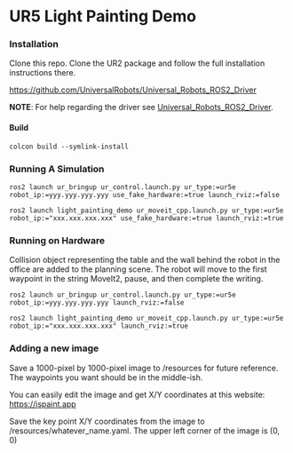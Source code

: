 # UR5 Light Painting Demo

### Installation

Clone this repo. Clone the UR2 package and follow the full installation instructions there.

https://github.com/UniversalRobots/Universal_Robots_ROS2_Driver

**NOTE**: For help regarding the driver see [Universal_Robots_ROS2_Driver](https://github.com/UniversalRobots/Universal_Robots_ROS2_Driver).

#### Build
`colcon build --symlink-install`

### Running A Simulation

`ros2 launch ur_bringup ur_control.launch.py ur_type:=ur5e robot_ip:=yyy.yyy.yyy.yyy use_fake_hardware:=true launch_rviz:=false`

`ros2 launch light_painting_demo ur_moveit_cpp.launch.py ur_type:=ur5e robot_ip:="xxx.xxx.xxx.xxx" use_fake_hardware:=true launch_rviz:=true`

### Running on Hardware
Collision object representing the table and the wall behind the robot in the office are added to the planning scene. The robot will move to the first waypoint in the string MoveIt2, pause, and then complete the writing.

`ros2 launch ur_bringup ur_control.launch.py ur_type:=ur5e robot_ip:=yyy.yyy.yyy.yyy launch_rviz:=false`

`ros2 launch light_painting_demo ur_moveit_cpp.launch.py ur_type:=ur5e robot_ip:="xxx.xxx.xxx.xxx" launch_rviz:=true`

### Adding a new image

Save a 1000-pixel by 1000-pixel image to /resources for future reference. The waypoints you want should be in the middle-ish.

You can easily edit the image and get X/Y coordinates at this website:  https://jspaint.app

Save the key point X/Y coordinates from the image to /resources/whatever_name.yaml. The upper left corner of the image is (0, 0)
